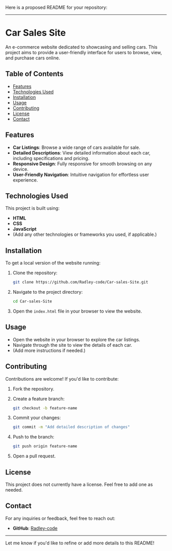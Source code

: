 Here is a proposed README for your repository:

---

# Car Sales Site

An e-commerce website dedicated to showcasing and selling cars. This project aims to provide a user-friendly interface for users to browse, view, and purchase cars online.

## Table of Contents

- [Features](#features)
- [Technologies Used](#technologies-used)
- [Installation](#installation)
- [Usage](#usage)
- [Contributing](#contributing)
- [License](#license)
- [Contact](#contact)

## Features

- **Car Listings**: Browse a wide range of cars available for sale.
- **Detailed Descriptions**: View detailed information about each car, including specifications and pricing.
- **Responsive Design**: Fully responsive for smooth browsing on any device.
- **User-Friendly Navigation**: Intuitive navigation for effortless user experience.

## Technologies Used

This project is built using:

- **HTML**
- **CSS**
- **JavaScript**
- (Add any other technologies or frameworks you used, if applicable.)

## Installation

To get a local version of the website running:

1. Clone the repository:

   ```bash
   git clone https://github.com/Radley-code/Car-sales-Site.git
   ```

2. Navigate to the project directory:

   ```bash
   cd Car-sales-Site
   ```

3. Open the `index.html` file in your browser to view the website.

## Usage

- Open the website in your browser to explore the car listings.
- Navigate through the site to view the details of each car.
- (Add more instructions if needed.)

## Contributing

Contributions are welcome! If you'd like to contribute:

1. Fork the repository.
2. Create a feature branch:

   ```bash
   git checkout -b feature-name
   ```

3. Commit your changes:

   ```bash
   git commit -m "Add detailed description of changes"
   ```

4. Push to the branch:

   ```bash
   git push origin feature-name
   ```

5. Open a pull request.

## License

This project does not currently have a license. Feel free to add one as needed.

## Contact

For any inquiries or feedback, feel free to reach out:

- **GitHub**: [Radley-code](https://github.com/Radley-code)

---

Let me know if you'd like to refine or add more details to this README!

